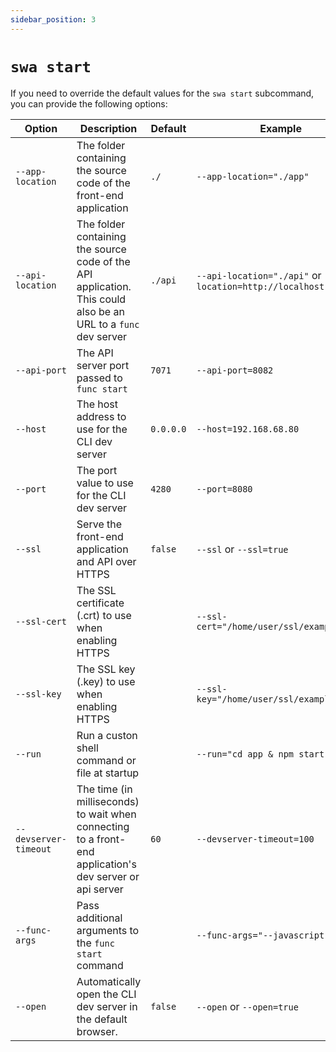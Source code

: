 ```yaml
---
sidebar_position: 3
---
```


# `swa start`

If you need to override the default values for the `swa start` subcommand, you can provide the following options:

| Option                | Description                                                                                                    | Default   | Example                                                            |
| --------------------- | -------------------------------------------------------------------------------------------------------------- | --------- | ------------------------------------------------------------------ |
| `--app-location`      | The folder containing the source code of the front-end application                                             | `./`      | `--app-location="./app"`                                           |
| `--api-location`      | The folder containing the source code of the API application. This could also be an URL to a `func` dev server | `./api`   | `--api-location="./api"` or `--api-location=http://localhost:8083` |
| `--api-port`          | The API server port passed to `func start`                                                                     | `7071`    | `--api-port=8082`                                                  |
| `--host`              | The host address to use for the CLI dev server                                                                 | `0.0.0.0` | `--host=192.168.68.80`                                             |
| `--port`              | The port value to use for the CLI dev server                                                                   | `4280`    | `--port=8080`                                                      |
| `--ssl`               | Serve the front-end application and API over HTTPS                                                             | `false`   | `--ssl` or `--ssl=true`                                            |
| `--ssl-cert`          | The SSL certificate (.crt) to use when enabling HTTPS                                                          |           | `--ssl-cert="/home/user/ssl/example.crt"`                          |
| `--ssl-key`           | The SSL key (.key) to use when enabling HTTPS                                                                  |           | `--ssl-key="/home/user/ssl/example.key"`                           |
| `--run`               | Run a custon shell command or file at startup                                                                  |           | `--run="cd app & npm start"`                                       |
| `--devserver-timeout` | The time (in milliseconds) to wait when connecting to a front-end application's dev server or api server       | `60`      | `--devserver-timeout=100`                                          |
| `--func-args`         | Pass additional arguments to the `func start` command                                                          |           | `--func-args="--javascript"`                                       |
| `--open`              | Automatically open the CLI dev server in the default browser.                                                  | `false`   | `--open` or `--open=true`                                          |
